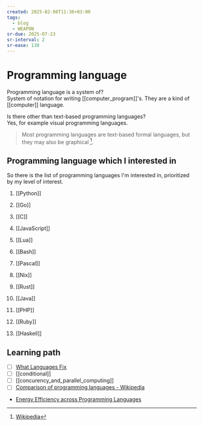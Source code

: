 ```yaml
---
created: 2025-02-06T11:36+03:00
tags:
  - blog
  - WEAPON
sr-due: 2025-07-23
sr-interval: 2
sr-ease: 130
---
```


# Programming language

Programming language is a system of?
<br class="f">
System of notation for writing [[computer_program]]'s. They are a kind of [[computer]] language.

Is there other than text-based programming languages?
<br class="f">
Yes, for example visual programming languages.

> Most programming languages are text-based formal languages, but they may also be graphical [^1].

## Programming language which I interested in

So there is the list of programming languages I'm interested in, prioritized by my level of interest.

1. [[Python]]
2. [[Go]]
3. [[C]]
4. [[JavaScript]]
5. [[Lua]]
6. [[Bash]]
7. [[Pascal]]
8. [[Nix]]
9. [[Rust]]

10. [[Java]]
11. [[PHP]]
12. [[Ruby]]
13. [[Haskell]]

## Learning path

- [ ] [What Languages Fix](https://paulgraham.com/fix.html)
- [ ] [[conditional]]
- [ ] [[concurency_and_parallel_computing]]
- [ ] [Comparison of programming languages - Wikipedia](https://en.wikipedia.org/wiki/Comparison_of_programming_languages)
- [Energy Efficiency across Programming Languages](https://greenlab.di.uminho.pt/wp-content/uploads/2017/09/paperSLE.pdf)

[^1]: [Wikipedia](https://en.wikipedia.org/wiki/Programming_language)
